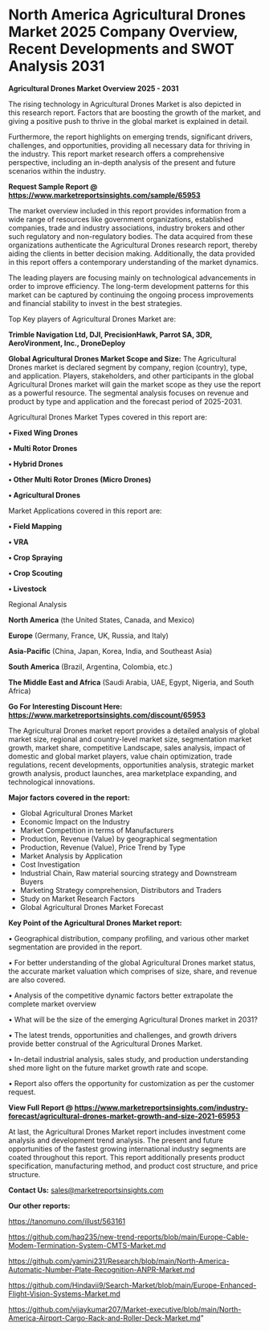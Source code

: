 # North America Agricultural Drones Market 2025 Company Overview, Recent Developments and SWOT Analysis 2031

<Strong> Agricultural Drones Market Overview 2025 - 2031</strong>

The rising technology in Agricultural Drones Market is also depicted in this research report. Factors that are boosting the growth of the market, and giving a positive push to thrive in the global market is explained in detail.

Furthermore, the report highlights on emerging trends, significant drivers, challenges, and opportunities, providing all necessary data for thriving in the industry. This report market research offers a comprehensive perspective, including an in-depth analysis of the present and future scenarios within the industry.

<strong>Request Sample Report @ <a href=https://www.marketreportsinsights.com/sample/65953>https://www.marketreportsinsights.com/sample/65953</a></strong>

The market overview included in this report provides information from a wide range of resources like government organizations, established companies, trade and industry associations, industry brokers and other such regulatory and non-regulatory bodies. The data acquired from these organizations authenticate the Agricultural Drones research report, thereby aiding the clients in better decision making. Additionally, the data provided in this report offers a contemporary understanding of the market dynamics.

The leading players are focusing mainly on technological advancements in order to improve efficiency. The long-term development patterns for this market can be captured by continuing the ongoing process improvements and financial stability to invest in the best strategies.

Top Key players of Agricultural Drones Market are:

<strong>Trimble Navigation Ltd, DJI, PrecisionHawk, Parrot SA, 3DR, AeroVironment, Inc., DroneDeploy</strong>

<strong><b>Global Agricultural Drones Market Scope and Size:</b></strong>
The Agricultural Drones market is declared segment by company, region (country), type, and application. Players, stakeholders, and other participants in the global Agricultural Drones market will gain the market scope as they use the report as a powerful resource. The segmental analysis focuses on revenue and product by type and application and the forecast period of 2025-2031.

Agricultural Drones Market Types covered in this report are:

<strong>• Fixed Wing Drones

• Multi Rotor Drones

• Hybrid Drones

• Other Multi Rotor Drones (Micro Drones)

• Agricultural Drones</strong>

Market Applications covered in this report are:

<strong>• Field Mapping

• VRA

• Crop Spraying

• Crop Scouting

• Livestock</strong> 

Regional Analysis

<strong>North America</strong> (the United States, Canada, and Mexico)

<strong>Europe</strong> (Germany, France, UK, Russia, and Italy)

<strong>Asia-Pacific</strong> (China, Japan, Korea, India, and Southeast Asia)

<strong>South America</strong> (Brazil, Argentina, Colombia, etc.)

<strong>The Middle East and Africa</strong> (Saudi Arabia, UAE, Egypt, Nigeria, and South Africa)

<strong>Go For Interesting Discount Here: <a href=https://www.marketreportsinsights.com/discount/65953>https://www.marketreportsinsights.com/discount/65953</a></strong>

The Agricultural Drones market report provides a detailed analysis of global market size, regional and country-level market size, segmentation market growth, market share, competitive Landscape, sales analysis, impact of domestic and global market players, value chain optimization, trade regulations, recent developments, opportunities analysis, strategic market growth analysis, product launches, area marketplace expanding, and technological innovations.

<strong><b>Major factors covered in the report:</b></strong>
<ul>
  <li>Global Agricultural Drones Market </li>
  <li>Economic Impact on the Industry</li>
  <li>Market Competition in terms of Manufacturers</li>
  <li>Production, Revenue (Value) by geographical segmentation</li>
  <li>Production, Revenue (Value), Price Trend by Type</li>
  <li>Market Analysis by Application</li>
  <li>Cost Investigation</li>
  <li>Industrial Chain, Raw material sourcing strategy and Downstream Buyers</li>
  <li>Marketing Strategy comprehension, Distributors and Traders</li>
  <li>Study on Market Research Factors</li>
  <li>Global Agricultural Drones Market Forecast</li>
</ul>

<strong><b>Key Point of the Agricultural Drones Market report:</b></strong>

• Geographical distribution, company profiling, and various other market segmentation are provided in the report.

• For better understanding of the global Agricultural Drones market status, the accurate market valuation which comprises of size, share, and revenue are also covered.

• Analysis of the competitive dynamic factors better extrapolate the complete market overview

• What will be the size of the emerging Agricultural Drones market in 2031?

• The latest trends, opportunities and challenges, and growth drivers provide better construal of the Agricultural Drones Market.

• In-detail industrial analysis, sales study, and production understanding shed more light on the future market growth rate and scope.

• Report also offers the opportunity for customization as per the customer request.

<strong><b>View Full Report @ <a href=https://www.marketreportsinsights.com/industry-forecast/agricultural-drones-market-growth-and-size-2021-65953>https://www.marketreportsinsights.com/industry-forecast/agricultural-drones-market-growth-and-size-2021-65953</a></b></strong>


At last, the Agricultural Drones Market report includes investment come analysis and development trend analysis. The present and future opportunities of the fastest growing international industry segments are coated throughout this report. This report additionally presents product specification, manufacturing method, and product cost structure, and price structure.

<strong>Contact Us:</strong>
sales@marketreportsinsights.com

<strong>Our other reports:</strong>

<a href=https://tanomuno.com/illust/563161>https://tanomuno.com/illust/563161</a>

<a href=https://github.com/haq235/new-trend-reports/blob/main/Europe-Cable-Modem-Termination-System-CMTS-Market.md>https://github.com/haq235/new-trend-reports/blob/main/Europe-Cable-Modem-Termination-System-CMTS-Market.md</a>

<a href=https://github.com/yamini231/Research/blob/main/North-America-Automatic-Number-Plate-Recognition-ANPR-Market.md>https://github.com/yamini231/Research/blob/main/North-America-Automatic-Number-Plate-Recognition-ANPR-Market.md</a>

<a href=https://github.com/Hindavii9/Search-Market/blob/main/Europe-Enhanced-Flight-Vision-Systems-Market.md>https://github.com/Hindavii9/Search-Market/blob/main/Europe-Enhanced-Flight-Vision-Systems-Market.md</a>

<a href=https://github.com/vijaykumar207/Market-executive/blob/main/North-America-Airport-Cargo-Rack-and-Roller-Deck-Market.md>https://github.com/vijaykumar207/Market-executive/blob/main/North-America-Airport-Cargo-Rack-and-Roller-Deck-Market.md</a>"

